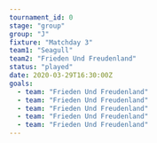 ```yaml
---
tournament_id: 0
stage: "group"
group: "J"
fixture: "Matchday 3"
team1: "Seagull"
team2: "Frieden Und Freudenland"
status: "played"
date: 2020-03-29T16:30:00Z
goals:
  - team: "Frieden Und Freudenland"
  - team: "Frieden Und Freudenland"
  - team: "Frieden Und Freudenland"
  - team: "Frieden Und Freudenland"
  - team: "Frieden Und Freudenland"
---
```

